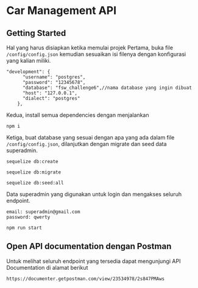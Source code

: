 # Car Management API

## Getting Started

Hal yang harus disiapkan ketika memulai projek
Pertama, buka file `/config/config.json` kemudian sesuaikan isi filenya dengan konfigurasi yang kalian miliki.
```
"development": {
      "username": "postgres", 
      "password": "12345678", 
      "database": "fsw_challenge6",//nama database yang ingin dibuat
      "host": "127.0.0.1",
      "dialect": "postgres"
    },
```

Kedua, install semua dependencies dengan menjalankan
```
npm i
```

Ketiga, buat database yang sesuai dengan apa yang ada dalam file `/config/config.json`, dilanjutkan dengan migrate dan seed data superadmin. 
```
sequelize db:create
```
```
sequelize db:migrate
```
```
sequelize db:seed:all
```


Data superadmin yang digunakan untuk login dan mengakses seluruh endpoint.
```
email: superadmin@gmail.com
password: qwerty
```
```
npm run start
```

## Open API documentation dengan Postman
Untuk melihat seluruh endpoint yang tersedia dapat mengunjungi API Documentation di alamat berikut
```
https://documenter.getpostman.com/view/23534978/2s847PMAws

```